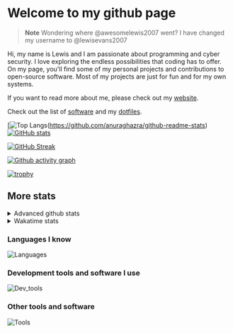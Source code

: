 # Welcome to my github page

> **Note**
> Wondering where @awesomelewis2007 went? I have changed my username to @lewisevans2007

Hi, my name is Lewis and I am passionate about programming and cyber security. I love exploring the endless possibilities that coding has to offer. On my page, you'll find some of my personal projects and contributions to open-source software. Most of my projects are just for fun and for my own systems.

If you want to read more about me, please check out my [website](https://lewisevans2007.github.io/).

Check out the list of [software](https://github.com/lewisevans2007/lewisevans2007/blob/master/software.md) and my [dotfiles](https://github.com/lewisevans2007/dotfiles).

[![Top Langs](https://github-readme-stats.vercel.app/api/top-langs/?username=lewisevans2007&hide=html,css,jupyter%20notebook&langs_count=10&layout=donut&theme=transparent&exclude_repo=GPT-code-repository,Obsidian_vault,Apple-PowerManagement,Apple-Security,CMake,qemu,swift,tcpdump,xnu)(https://github.com/anuraghazra/github-readme-stats) 
[![GitHub stats](https://github-readme-stats.vercel.app/api?username=lewisevans2007&show_icons=true&theme=transparent)](https://github.com/anuraghazra/github-readme-stats)

[![GitHub Streak](https://streak-stats.demolab.com?user=lewisevans2007&theme=transparent)](https://git.io/streak-stats)

[![Github activity graph](https://github-readme-activity-graph.vercel.app/graph?username=lewisevans2007&theme=github-compact&area=true)](https://github.com/ashutosh00710/github-readme-activity-graph)

[![trophy](https://github-profile-trophy.vercel.app/?username=lewisevans2007&theme=darkhub)](https://github.com/ryo-ma/github-profile-trophy)

## More stats
<details close>
<summary>Advanced github stats</summary>
<br>
  
![Metrics](https://raw.githubusercontent.com/lewisevans2007/lewisevans2007/master/github-metrics.svg)
  
</details>

<details close>
<summary>Wakatime stats</summary>
<br>

<!--START_SECTION:waka-->

```txt
Python           2 hrs 18 mins   ███████▒░░░░░░░░░░░░░░░░░   28.75 %
Makefile         1 hr 4 mins     ███▒░░░░░░░░░░░░░░░░░░░░░   13.26 %
Markdown         1 hr 1 min      ███▒░░░░░░░░░░░░░░░░░░░░░   12.81 %
Other            40 mins         ██░░░░░░░░░░░░░░░░░░░░░░░   08.46 %
HTML             36 mins         ██░░░░░░░░░░░░░░░░░░░░░░░   07.46 %
C                34 mins         █▓░░░░░░░░░░░░░░░░░░░░░░░   07.15 %
ca65 assembler   27 mins         █▒░░░░░░░░░░░░░░░░░░░░░░░   05.62 %
Objective-C      23 mins         █▒░░░░░░░░░░░░░░░░░░░░░░░   04.84 %
JavaScript       16 mins         ▓░░░░░░░░░░░░░░░░░░░░░░░░   03.33 %
Assembly         13 mins         ▓░░░░░░░░░░░░░░░░░░░░░░░░   02.86 %
Ezhil            7 mins          ▒░░░░░░░░░░░░░░░░░░░░░░░░   01.61 %
C++              5 mins          ▒░░░░░░░░░░░░░░░░░░░░░░░░   01.05 %
CMake            3 mins          ▒░░░░░░░░░░░░░░░░░░░░░░░░   00.78 %
CSS              2 mins          ░░░░░░░░░░░░░░░░░░░░░░░░░   00.52 %
Bash             2 mins          ░░░░░░░░░░░░░░░░░░░░░░░░░   00.46 %
```

<!--END_SECTION:waka-->
</details>

### Languages I know
![Languages](https://skillicons.dev/icons?i=python,cpp,cs,c,javascript,nodejs,dotnet,bash,css,html,rust)
### Development tools and software I use
![Dev_tools](https://skillicons.dev/icons?i=git,docker,github,googlecloud,vscode,visualstudio,raspberrypi,linux,powershell,replit)
### Other tools and software
![Tools](https://skillicons.dev/icons?i=blender,ps,pr,ai,xd,figma)
